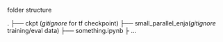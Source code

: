 folder structure

.
├── ckpt (*gitignore* for tf checkpoint)
├── small_parallel_enja(*gitignore* training/eval data)
├── something.ipynb
├
...